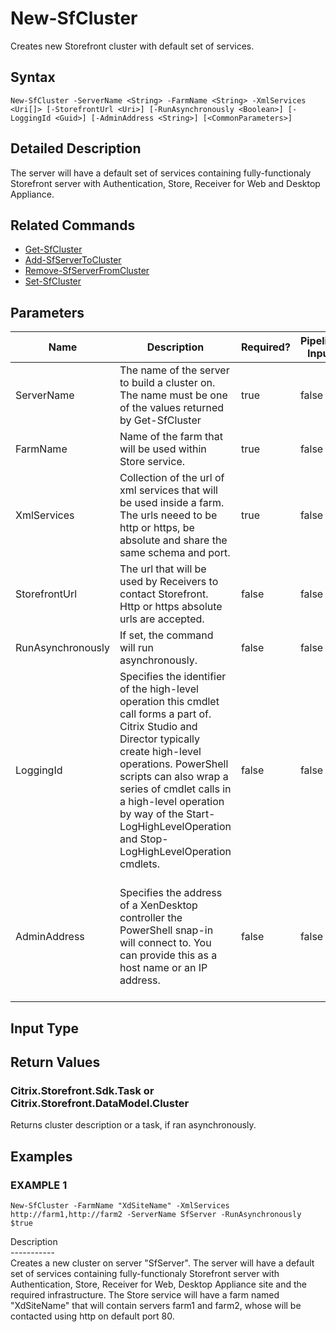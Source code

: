 ﻿# New-SfCluster

   Creates new Storefront cluster with default set of services.

## Syntax
```
New-SfCluster -ServerName <String> -FarmName <String> -XmlServices <Uri[]> [-StorefrontUrl <Uri>] [-RunAsynchronously <Boolean>] [-LoggingId <Guid>] [-AdminAddress <String>] [<CommonParameters>]
```

## Detailed Description
   The server will have a default set of services containing fully-functionaly Storefront server with Authentication, Store, Receiver for Web and Desktop Appliance.

## Related Commands
  * [Get-SfCluster](Get-SfCluster.html)
  * [Add-SfServerToCluster](Add-SfServerToCluster.html)
  * [Remove-SfServerFromCluster](Remove-SfServerFromCluster.html)
  * [Set-SfCluster](Set-SfCluster.html)
## Parameters

| Name   | Description | Required? | Pipeline Input | Default Value |
| --- | --- | --- | --- | --- |
| ServerName | The name of the server to build a cluster on. The name must be one of the values returned by Get-SfCluster | true | false |  |
| FarmName | Name of the farm that will be used within Store service. | true | false |  |
| XmlServices | Collection of the url of xml services that will be used inside a farm. The urls neeed to be http or https, be absolute and share the same schema and port. | true | false |  |
| StorefrontUrl | The url that will be used by Receivers to contact Storefront. Http or https absolute urls are accepted. | false | false | Server name and http binding. |
| RunAsynchronously | If set, the command will run asynchronously. | false | false | false |
| LoggingId | Specifies the identifier of the high-level operation this cmdlet call forms a part of. Citrix Studio and Director typically create high-level operations. PowerShell scripts can also wrap a series of cmdlet calls in a high-level operation by way of the Start-LogHighLevelOperation and Stop-LogHighLevelOperation cmdlets. | false | false |  |
| AdminAddress | Specifies the address of a XenDesktop controller the PowerShell snap-in will connect to. You can provide this as a host name or an IP address. | false | false | Localhost. Once a value is provided by any cmdlet, this value becomes the default. |

## Input Type
### 
   
## Return Values
### Citrix.Storefront.Sdk.Task or Citrix.Storefront.DataModel.Cluster
   Returns cluster description or a task, if ran asynchronously.
## Examples

### EXAMPLE 1
```
New-SfCluster -FarmName "XdSiteName" -XmlServices http://farm1,http://farm2 -ServerName SfServer -RunAsynchronously $true
```
   Description<br>-----------<br>Creates a new cluster on server "SfServer". The server will have a default set of services containing fully-functionaly Storefront server with Authentication, Store, Receiver for Web, Desktop Appliance site and the required infrastructure. The Store service will have a farm named "XdSiteName" that will contain servers farm1 and farm2, whose will be contacted using http on default port 80.
